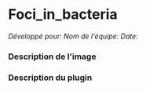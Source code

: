 # Foci_in_bacteria

*Développé pour:*
*Nom de l'équipe:*
*Date:*


### Description de l'image

### Description du plugin

